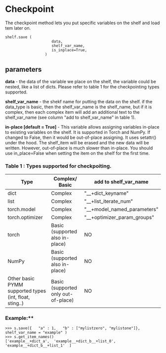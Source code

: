 # Checkpoint 

The checkpoint method lets you put specific variables on the shelf and load tem later on. 

```
shelf.save (
                     data, 
                     shelf_var_name, 
                     is_inplace=True, 
                  )
```
## parameters
**data** - the data of the variable we place on the shelf, the variable could be nested, like a list of dicts.
Please refer to table 1 for the checkpointing types supported.
 
**shelf_var_name** - the shekf name for putting the data on the shelf. if the data_type is basic, then the shelf_var_name is the shelf_name, but if it is complex, then each complex item will add an additional text to the shelf_var_name (see column "add to shelf_var_name" in table 1).

**in-place [default = True]** - This variable allows assigning variables in-place to existing variables on the shelf. It is supported in Torch and NumPy. If changed to False, then it would be out-of-place assigning. It uses setattr() under the hood. The shelf_item will be erased and the new data will be written. However, out-of-place is much slower than in-place.  You should use in_place=False when setting the item on the shelf for the first time.

### Table 1 : Types supported for checkpoiting.

| Type|Complex/ Basic  |add  to shelf_var_name |
|----|---|---|
| dict | Complex | "__+dict_keyname" |
| list | Complex | "__+list_iterate_num" |
| torch.model | Complex | "__+model_named_parameters" |
| torch.optimizer | Complex | "__+optimizer_param_groups" |
| torch | Basic (supported also in-place) | NO |
| NumPy | Basic (supported also in-place) | NO |
| Other basic PYMM supported types (int, float, sting..) | Basic (supported only out-of-place) | NO |


### Example:**
```
>>> s.save({   "a" : 1,   "b" : ["mylistzero", "mylistone"]}, shelf_var_name = "example" )
>>> s.get_item_names()
['example__+dict_a',  'example__+dict_b__+list_0',  'example__+dict_b__+list_1'  ]
```









